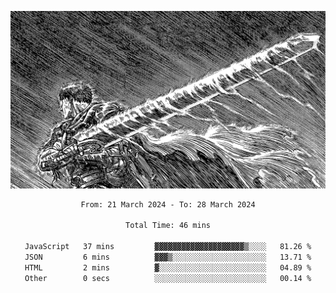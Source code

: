 <!-- Profile image -->
<p align="center">
 <img src="assets/bpD2ohb.png" width="1080px">
</p>
<!-- Profile image end -->

<div align="center">
<!--START_SECTION:waka-->

```txt
From: 21 March 2024 - To: 28 March 2024

Total Time: 46 mins

JavaScript   37 mins         ▓▓▓▓▓▓▓▓▓▓▓▓▓▓▓▓▓▓▓▓▒░░░░   81.26 %
JSON         6 mins          ▓▓▓▒░░░░░░░░░░░░░░░░░░░░░   13.71 %
HTML         2 mins          ▓░░░░░░░░░░░░░░░░░░░░░░░░   04.89 %
Other        0 secs          ░░░░░░░░░░░░░░░░░░░░░░░░░   00.14 %
```

<!--END_SECTION:waka-->
</div>
